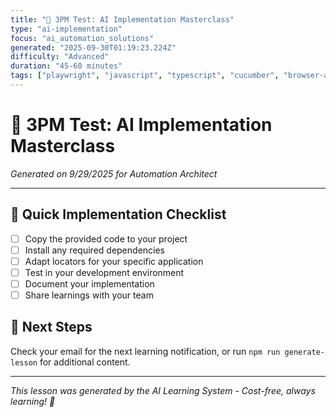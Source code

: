 ```yaml
---
title: "🤖 3PM Test: AI Implementation Masterclass"
type: "ai-implementation"
focus: "ai_automation_solutions"
generated: "2025-09-30T01:19:23.224Z"
difficulty: "Advanced"
duration: "45-60 minutes"
tags: ["playwright", "javascript", "typescript", "cucumber", "browser-automation"]
---
```


# 🤖 3PM Test: AI Implementation Masterclass

*Generated on 9/29/2025 for Automation Architect*






---

## 🚀 Quick Implementation Checklist

- [ ] Copy the provided code to your project
- [ ] Install any required dependencies
- [ ] Adapt locators for your specific application
- [ ] Test in your development environment
- [ ] Document your implementation
- [ ] Share learnings with your team

## 📧 Next Steps

Check your email for the next learning notification, or run `npm run generate-lesson` for additional content.

---

*This lesson was generated by the AI Learning System - Cost-free, always learning! 🎯*

